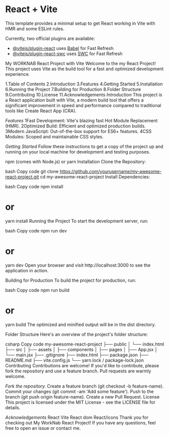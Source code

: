 # React + Vite

This template provides a minimal setup to get React working in Vite with HMR and some ESLint rules.

Currently, two official plugins are available:

- [@vitejs/plugin-react](https://github.com/vitejs/vite-plugin-react/blob/main/packages/plugin-react/README.md) uses [Babel](https://babeljs.io/) for Fast Refresh
- [@vitejs/plugin-react-swc](https://github.com/vitejs/vite-plugin-react-swc) uses [SWC](https://swc.rs/) for Fast Refresh

My WORKNAB React Project with Vite
Welcome to the my React Project! This project uses Vite as the build tool for a fast and optimized development experience.

1.Table of Contents
2.Introduction
3.Features
4.Getting Started
5.Installation
6.Running the Project
7.Building for Production
8.Folder Structure
9.Contributing
10.License
11.Acknowledgements
*Introduction*
This project is a React application built with Vite, a modern build tool that offers a significant improvement in speed and performance compared to traditional tools like Create React App (CRA).

*Features*
1Fast Development: Vite's blazing fast Hot Module Replacement (HMR).
2Optimized Build: Efficient and optimized production builds.
3Modern JavaScript: Out-of-the-box support for ES6+ features.
4CSS Modules: Scoped and maintainable CSS styles.

*Getting Started*
Follow these instructions to get a copy of the project up and running on your local machine for development and testing purposes.

npm (comes with Node.js) or yarn
Installation
Clone the Repository:

bash
Copy code
git clone https://github.com/yourusername/my-awesome-react-project.git
cd my-awesome-react-project
Install Dependencies:

bash
Copy code
npm install
# or
yarn install
Running the Project
To start the development server, run:

bash
Copy code
npm run dev
# or
yarn dev
Open your browser and visit http://localhost:3000 to see the application in action.

Building for Production
To build the project for production, run:

bash
Copy code
npm run build
# or
yarn build
The optimized and minified output will be in the dist directory.

Folder Structure
Here's an overview of the project's folder structure:

csharp
Copy code
my-awesome-react-project
├── public
│   └── index.html
├── src
│   ├── assets
│   ├── components
│   ├── pages
│   ├── App.jsx
│   └── main.jsx
├── .gitignore
├── index.html
├── package.json
├── README.md
├── vite.config.js
└── yarn.lock / package-lock.json
Contributing
Contributions are welcome! If you'd like to contribute, please fork the repository and use a feature branch. Pull requests are warmly welcome.

*Fork the repository.*
Create a feature branch (git checkout -b feature-name).
Commit your changes (git commit -am 'Add some feature').
Push to the branch (git push origin feature-name).
Create a new Pull Request.
License
This project is licensed under the MIT License - see the LICENSE file for details.

*Acknowledgements*
React
Vite
React dom
React/icons
Thank you for checking out My WorkNab React Project! If you have any questions, feel free to open an issue or contact me.
